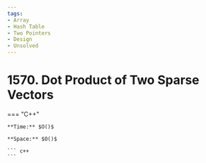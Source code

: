 ```yaml
---
tags:
- Array
- Hash Table
- Two Pointers
- Design
- Unsolved
---
```



# 1570. Dot Product of Two Sparse Vectors

=== "C++"

    **Time:** $O()$

    **Space:** $O()$

    ``` c++
    ```